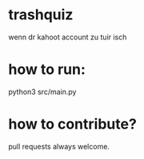 # trashquiz
wenn dr kahoot account zu tuir isch 

# how to run:
python3 src/main.py

# how to contribute?
pull requests always welcome.
